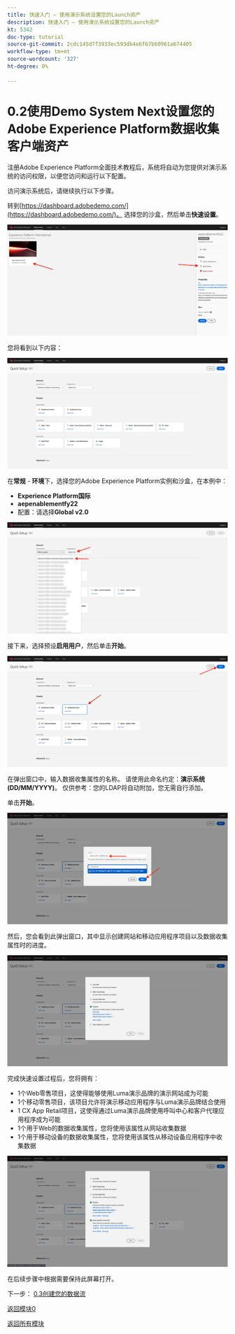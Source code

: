```yaml
---
title: 快速入门 — 使用演示系统设置您的Launch资产
description: 快速入门 — 使用演示系统设置您的Launch资产
kt: 5342
doc-type: tutorial
source-git-commit: 2cdc145d7f3933ec593db4e6f67b60961a674405
workflow-type: tm+mt
source-wordcount: '327'
ht-degree: 0%

---
```


# 0.2使用Demo System Next设置您的Adobe Experience Platform数据收集客户端资产

注册Adobe Experience Platform全面技术教程后，系统将自动为您提供对演示系统的访问权限，以便您访问和运行以下配置。

访问演示系统后，请继续执行以下步骤。

转到[https://dashboard.adobedemo.com/](https://dashboard.adobedemo.com/)。 选择您的沙盒，然后单击&#x200B;**快速设置**。

![DSN](./images/dsnh1.png)

您将看到以下内容：

![DSN](./images/dsnhome.png)

在&#x200B;**常规** - **环境**&#x200B;下，选择您的Adobe Experience Platform实例和沙盒，在本例中：

- **Experience Platform国际**
- **aepenablementfy22**
- 配置：请选择&#x200B;**Global v2.0**

![DSN](./images/dsn1.png)

接下来，选择预设&#x200B;**启用用户**，然后单击&#x200B;**开始**。

![DSN](./images/dsn2.png)

在弹出窗口中，输入数据收集属性的名称。 请使用此命名约定：**演示系统(DD/MM/YYYY)**。 仅供参考：您的LDAP将自动附加，您无需自行添加。

单击&#x200B;**开始**。

![DSN](./images/dsn3.png)

然后，您会看到此弹出窗口，其中显示创建网站和移动应用程序项目以及数据收集属性时的进度。

![DSN](./images/dsn4.png)

完成快速设置过程后，您将拥有：

- 1个Web零售项目，这使得能够使用Luma演示品牌的演示网站成为可能
- 1个移动零售项目，该项目允许将演示移动应用程序与Luma演示品牌结合使用
- 1 CX App Retail项目，这使得通过Luma演示品牌使用呼叫中心和客户代理应用程序成为可能
- 1个用于Web的数据收集属性，您将使用该属性从网站收集数据
- 1个用于移动设备的数据收集属性，您将使用该属性从移动设备应用程序中收集数据

![DSN](./images/dsn5.png)

在后续步骤中根据需要保持此屏幕打开。

下一步： [0.3创建您的数据流](./ex3.md)

[返回模块0](./getting-started.md)

[返回所有模块](./../../../overview.md)
